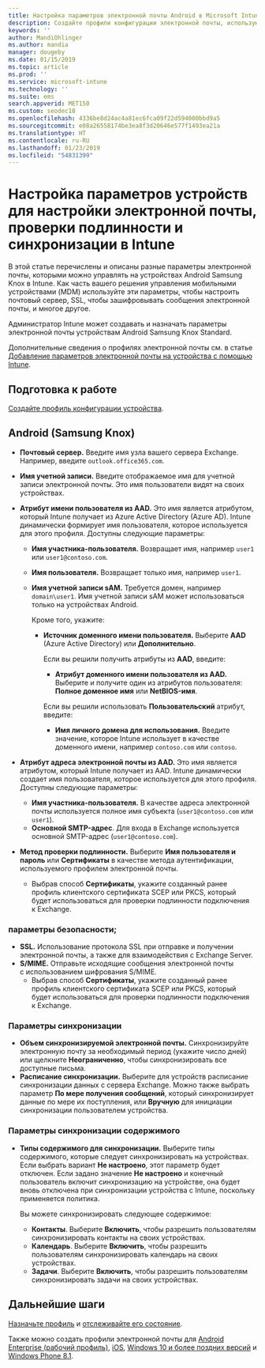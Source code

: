 ```yaml
---
title: Настройка параметров электронной почты Android в Microsoft Intune в Azure | Документация Майкрософт
description: Создайте профили конфигурации электронной почты, использующие серверы Exchange, и извлеките атрибуты из Azure Active Directory. Включите SSL или SMIME, выполните проверку подлинности пользователей с применением сертификатов или имени пользователя и пароля, а также синхронизируйте электронную почту и расписания на устройствах Android Samsung Knox с помощью Microsoft Intune.
keywords: ''
author: MandiOhlinger
ms.author: mandia
manager: dougeby
ms.date: 01/15/2019
ms.topic: article
ms.prod: ''
ms.service: microsoft-intune
ms.technology: ''
ms.suite: ems
search.appverid: MET150
ms.custom: seodec18
ms.openlocfilehash: 4336be8d24ac4a81ec6fca09f22d594000bbd9a5
ms.sourcegitcommit: e08a26558174be3ea8f3d20646e577f1493ea21a
ms.translationtype: HT
ms.contentlocale: ru-RU
ms.lasthandoff: 01/23/2019
ms.locfileid: "54831399"
---
```

# <a name="android-device-settings-to-configure-email-authentication-and-synchronization-in-intune"></a>Настройка параметров устройств для настройки электронной почты, проверки подлинности и синхронизации в Intune

В этой статье перечислены и описаны разные параметры электронной почты, которыми можно управлять на устройствах Android Samsung Knox в Intune. Как часть вашего решения управления мобильными устройствами (MDM) используйте эти параметры, чтобы настроить почтовый сервер, SSL, чтобы зашифровывать сообщения электронной почты, и многое другое.

Администратор Intune может создавать и назначать параметры электронной почты устройствам Android Samsung Knox Standard.

Дополнительные сведения о профилях электронной почты см. в статье [Добавление параметров электронной почты на устройства с помощью Intune](email-settings-configure.md).

## <a name="before-you-begin"></a>Подготовка к работе

[Создайте профиль конфигурации устройства](email-settings-configure.md#create-a-device-profile).

## <a name="android-samsung-knox"></a>Android (Samsung Knox)

- **Почтовый сервер.** Введите имя узла вашего сервера Exchange. Например, введите `outlook.office365.com`.
- **Имя учетной записи.** Введите отображаемое имя для учетной записи электронной почты. Это имя пользователи видят на своих устройствах.
- **Атрибут имени пользователя из AAD.** Это имя является атрибутом, который Intune получает из Azure Active Directory (Azure AD). Intune динамически формирует имя пользователя, которое используется для этого профиля. Доступны следующие параметры:
  - **Имя участника-пользователя.** Возвращает имя, например `user1` или `user1@contoso.com`.
  - **Имя пользователя.** Возвращает только имя, например `user1`.
  - **Имя учетной записи sAM.** Требуется домен, например `domain\user1`. Имя учетной записи sAM может использоваться только на устройствах Android.

    Кроме того, укажите:  
    - **Источник доменного имени пользователя.** Выберите **AAD** (Azure Active Directory) или **Дополнительно**.

      Если вы решили получить атрибуты из **AAD**, введите:
      - **Атрибут доменного имени пользователя из AAD.** Выберите и получите один из атрибутов пользователя: **Полное доменное имя** или **NetBIOS-имя**.

      Если вы решили использовать **Пользовательский** атрибут, введите:
      - **Имя личного домена для использования.** Введите значение, которое Intune использует в качестве доменного имени, например `contoso.com` или `contoso`.

- **Атрибут адреса электронной почты из AAD.** Это имя является атрибутом, который Intune получает из AAD. Intune динамически создает имя пользователя, которое используется для этого профиля. Доступны следующие параметры:
  - **Имя участника-пользователя.**  В качестве адреса электронной почты используется полное имя субъекта (`user1@contoso.com` или `user1`).
  - **Основной SMTP-адрес**. Для входа в Exchange используется основной SMTP-адрес (`user1@contoso.com`).

- **Метод проверки подлинности.** Выберите **Имя пользователя и пароль** или **Сертификаты** в качестве метода аутентификации, используемого профилем электронной почты.
  - Выбрав способ **Сертификаты**, укажите созданный ранее профиль клиентского сертификата SCEP или PKCS, который будет использоваться для проверки подлинности подключения к Exchange.

### <a name="security-settings"></a>параметры безопасности;

- **SSL.** Использование протокола SSL при отправке и получении электронной почты, а также для взаимодействия с Exchange Server.
- **S/MIME.** Отправьте исходящие сообщения электронной почты с использованием шифрования S/MIME.
  - Выбрав способ **Сертификаты**, укажите созданный ранее профиль клиентского сертификата SCEP или PKCS, который будет использоваться для проверки подлинности подключения к Exchange.

### <a name="synchronization-settings"></a>Параметры синхронизации

- **Объем синхронизируемой электронной почты.** Синхронизируйте электронную почту за необходимый период (укажите число дней) или щелкните **Неограниченно**, чтобы синхронизировать все доступные письма.
- **Расписание синхронизации.** Выберите для устройств расписание синхронизации данных с сервера Exchange. Можно также выбрать параметр **По мере получения сообщений**, который синхронизирует данные по мере их поступления, или **Вручную** для инициации синхронизации пользователем устройства.

### <a name="content-sync-settings"></a>Параметры синхронизации содержимого

- **Типы содержимого для синхронизации.** Выберите типы содержимого, которые следует синхронизировать на устройствах. Если выбрать вариант **Не настроено**, этот параметр будет отключен. Если задано значение **Не настроено** и конечный пользователь включит синхронизацию на устройстве, она будет вновь отключена при синхронизации устройства с Intune, поскольку применяется политика. 

  Вы можете синхронизировать следующее содержимое:  
  - **Контакты**. Выберите **Включить**, чтобы разрешить пользователям синхронизировать контакты на своих устройствах.
  - **Календарь**. Выберите **Включить**, чтобы разрешить пользователям синхронизировать календарь на своих устройствах.
  - **Задачи**. Выберите **Включить**, чтобы разрешить пользователям синхронизировать задачи на своих устройствах.

## <a name="next-steps"></a>Дальнейшие шаги

[Назначьте профиль](device-profile-assign.md) и [отслеживайте его состояние](device-profile-monitor.md).

Также можно создать профили электронной почты для [Android Enterprise (рабочий профиль)](email-settings-android-enterprise.md), [iOS](email-settings-ios.md), [Windows 10 и более поздних версий](email-settings-windows-10.md) и [Windows Phone 8.1](email-settings-windows-phone-8-1.md).
